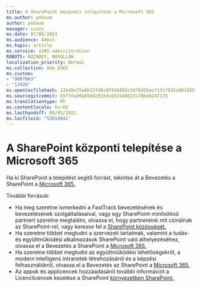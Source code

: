 ```yaml
---
title: A SharePoint központi telepítése a Microsoft 365
ms.author: pebaum
author: pebaum
manager: scotv
ms.date: 07/08/2021
ms.audience: Admin
ms.topic: article
ms.service: o365-administration
ROBOTS: NOINDEX, NOFOLLOW
localization_priority: Normal
ms.collection: Adm_O365
ms.custom:
- "9007063"
- "11926"
ms.openlocfilehash: 12bd9e75a8623fd0c0f93b803c3d78d26acf131f831e8032651461fe80914c57
ms.sourcegitcommit: b5f7da89a650d2915dc652449623c78be6247175
ms.translationtype: MT
ms.contentlocale: hu-HU
ms.lasthandoff: 08/05/2021
ms.locfileid: "53914041"
---
```

# <a name="deploy-sharepoint-in-microsoft-365"></a>A SharePoint központi telepítése a Microsoft 365

Ha ki SharePoint a telepítést segítő forrást, tekintse át a Bevezetés a SharePoint a [Microsoft 365.](/sharepoint/introduction) 

További források: 

- Ha meg szeretne ismerkedni a FastTrack bevezetésének és bevezetésének szolgáltatásaival, vagy egy SharePoint-minősítésű partnert szeretne megtalálni, olvassa el, hogy partnereink mit csinálnak az SharePoint-rel, vagy keresse fel a [SharePoint közösségét.](https://techcommunity.microsoft.com/t5/sharepoint/ct-p/SharePoint) [](/microsoft-365/sharepoint/sharepoint-partners-sharepoint-support) 
- Ha szeretne többet megtudni a szervezeti tartalmak, valamint a tudás- és együttműködési alkalmazások SharePoint való áthelyezéséhez, olvassa el a Bevezetés a SharePoint a [Microsoft 365.](/sharepoint/introduction#migration) 
- Ha szeretne többet megtudni az együttműködési lehetőségekről, a modern intelligens intranetek létrehozásáról és a képzési felhasználókról, olvassa el a Bevezetés az SharePoint a [Microsoft 365.](/sharepoint/introduction#collaboration) 
- Az appok és applicencek hozzáadásáról további információt a Licenclicencek kezelése a SharePoint [környezetben SharePoint.](/sharepoint/manage-app-licenses) 


